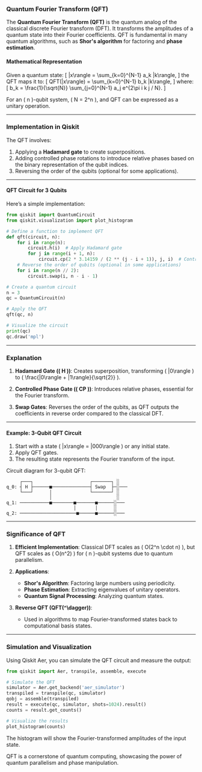 ### **Quantum Fourier Transform (QFT)**

The **Quantum Fourier Transform (QFT)** is the quantum analog of the classical discrete Fourier transform (DFT). It transforms the amplitudes of a quantum state into their Fourier coefficients. QFT is fundamental in many quantum algorithms, such as **Shor's algorithm** for factoring and **phase estimation**.

#### **Mathematical Representation**

Given a quantum state:
\[
|x\rangle = \sum_{k=0}^{N-1} a_k |k\rangle,
\]
the QFT maps it to:
\[
QFT(|x\rangle) = \sum_{k=0}^{N-1} b_k |k\rangle,
\]
where:
\[
b_k = \frac{1}{\sqrt{N}} \sum_{j=0}^{N-1} a_j e^{2\pi i k j / N}.
\]

For an \( n \)-qubit system, \( N = 2^n \), and QFT can be expressed as a unitary operation.

---

### **Implementation in Qiskit**

The QFT involves:
1. Applying a **Hadamard gate** to create superpositions.
2. Adding controlled phase rotations to introduce relative phases based on the binary representation of the qubit indices.
3. Reversing the order of the qubits (optional for some applications).

---

#### **QFT Circuit for 3 Qubits**

Here’s a simple implementation:

```python
from qiskit import QuantumCircuit
from qiskit.visualization import plot_histogram

# Define a function to implement QFT
def qft(circuit, n):
    for i in range(n):
        circuit.h(i)  # Apply Hadamard gate
        for j in range(i + 1, n):
            circuit.cp(2 * 3.14159 / (2 ** (j - i + 1)), j, i)  # Controlled phase gate
    # Reverse the order of qubits (optional in some applications)
    for i in range(n // 2):
        circuit.swap(i, n - i - 1)

# Create a quantum circuit
n = 3
qc = QuantumCircuit(n)

# Apply the QFT
qft(qc, n)

# Visualize the circuit
print(qc)
qc.draw('mpl')
```

---

### **Explanation**

1. **Hadamard Gate (\( H \))**:
   Creates superposition, transforming \( |0\rangle \) to \( \frac{|0\rangle + |1\rangle}{\sqrt{2}} \).

2. **Controlled Phase Gate (\( CP \))**:
   Introduces relative phases, essential for the Fourier transform.

3. **Swap Gates**:
   Reverses the order of the qubits, as QFT outputs the coefficients in reverse order compared to the classical DFT.

---

#### **Example: 3-Qubit QFT Circuit**

1. Start with a state \( |x\rangle = |000\rangle \) or any initial state.
2. Apply QFT gates.
3. The resulting state represents the Fourier transform of the input.

Circuit diagram for 3-qubit QFT:

```
     ┌───┐                     ┌───────┐ ░
q_0: ┤ H ├──────■──────────────┤ Swap  ├─░───
     └───┘      │              └───────┘ ░
                │                        ░
q_1: ───────────■────────■───────■──────░───
                         │       │      ░
q_2: ─────────────────────■──────■──────░───
```

---

### **Significance of QFT**

1. **Efficient Implementation**:
   Classical DFT scales as \( O(2^n \cdot n) \), but QFT scales as \( O(n^2) \) for \( n \)-qubit systems due to quantum parallelism.

2. **Applications**:
   - **Shor's Algorithm**: Factoring large numbers using periodicity.
   - **Phase Estimation**: Extracting eigenvalues of unitary operators.
   - **Quantum Signal Processing**: Analyzing quantum states.

3. **Reverse QFT (QFT\(^\dagger\))**:
   - Used in algorithms to map Fourier-transformed states back to computational basis states.

---

### **Simulation and Visualization**

Using Qiskit Aer, you can simulate the QFT circuit and measure the output:

```python
from qiskit import Aer, transpile, assemble, execute

# Simulate the QFT
simulator = Aer.get_backend('aer_simulator')
transpiled = transpile(qc, simulator)
qobj = assemble(transpiled)
result = execute(qc, simulator, shots=1024).result()
counts = result.get_counts()

# Visualize the results
plot_histogram(counts)
```

The histogram will show the Fourier-transformed amplitudes of the input state.

QFT is a cornerstone of quantum computing, showcasing the power of quantum parallelism and phase manipulation.